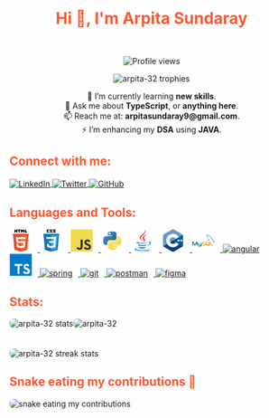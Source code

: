 <h1 align="center" style="color: #FF5733;">Hi 👋, I'm Arpita Sundaray</h1>
<br>

<p align="center"> 
  <img src="https://komarev.com/ghpvc/?username=arpita-32&label=Profile%20views&color=FF5733&style=flat" alt="Profile views" />
</p>

<p align="center">
  <img src="https://github-trophies.vercel.app/?username=arpita-32&theme=juicyfresh&title=MultiLanguage,Commit,Repositories,Followers,Issues,Stars,PullRequest,Reviews,Organizations&column=9" alt="arpita-32 trophies" />
</p>

<div align="center">
  <ul style="list-style:none; padding: 0;">
    <li>🌱 I’m currently learning <b>new skills</b>.</li>
    <li>💬 Ask me about <b>TypeScript</b>, or <b>anything here</b>.</li>
    <li>📫 Reach me at: <b>arpitasundaray9@gmail.com</b>.</li>
    <li>⚡ I’m enhancing my <b>DSA</b> using <b>JAVA</b>.</li>
  </ul>
</div>

<h2 align="left" style="color: #FF5733;">Connect with me:</h2>
<p align="left">
  <a href="https://www.linkedin.com/in/[your-linkedin]" target="_blank">
    <img align="center" src="https://raw.githubusercontent.com/rahuldkjain/github-profile-readme-generator/master/src/images/icons/Social/linked-in-alt.svg" alt="LinkedIn" height="30" width="40" style="filter: hue-rotate(45deg); transition: 0.3s;" onmouseover="this.style.filter='hue-rotate(90deg)'" onmouseout="this.style.filter='hue-rotate(45deg)'" />
  </a>
  <a href="https://twitter.com/[your-twitter]" target="_blank">
    <img align="center" src="https://raw.githubusercontent.com/rahuldkjain/github-profile-readme-generator/master/src/images/icons/Social/twitter.svg" alt="Twitter" height="30" width="40" style="filter: hue-rotate(45deg); transition: 0.3s;" onmouseover="this.style.filter='hue-rotate(90deg)'" onmouseout="this.style.filter='hue-rotate(45deg)'" />
  </a>
  <a href="https://github.com/arpita-32" target="_blank">
    <img align="center" src="https://raw.githubusercontent.com/rahuldkjain/github-profile-readme-generator/master/src/images/icons/Social/github.svg" alt="GitHub" height="30" width="40" style="transition: 0.3s;" onmouseover="this.style.filter='brightness(150%)'" onmouseout="this.style.filter='brightness(100%)'" />
  </a>
</p>

<h2 align="left" style="color: #FF5733;">Languages and Tools:</h2>
<p align="left">
  <a href="https://www.w3.org/html/" target="_blank">
    <img src="https://raw.githubusercontent.com/devicons/devicon/master/icons/html5/html5-original-wordmark.svg" alt="html5" width="40" height="40" style="margin-right: 10px;" />
  </a>
  <a href="https://www.w3schools.com/css/" target="_blank">
    <img src="https://raw.githubusercontent.com/devicons/devicon/master/icons/css3/css3-original-wordmark.svg" alt="css3" width="40" height="40" style="margin-right: 10px;" />
  </a>
  <a href="https://developer.mozilla.org/en-US/docs/Web/JavaScript" target="_blank">
    <img src="https://raw.githubusercontent.com/devicons/devicon/master/icons/javascript/javascript-original.svg" alt="javascript" width="40" height="40" style="margin-right: 10px;" />
  </a>
  <a href="https://www.python.org" target="_blank">
    <img src="https://raw.githubusercontent.com/devicons/devicon/master/icons/python/python-original.svg" alt="python" width="40" height="40" style="margin-right: 10px;" />
  </a>
  <a href="https://www.java.com" target="_blank">
    <img src="https://raw.githubusercontent.com/devicons/devicon/master/icons/java/java-original.svg" alt="java" width="40" height="40" style="margin-right: 10px;" />
  </a>
  <a href="https://www.w3schools.com/cpp/" target="_blank">
    <img src="https://raw.githubusercontent.com/devicons/devicon/master/icons/cplusplus/cplusplus-original.svg" alt="cplusplus" width="40" height="40" style="margin-right: 10px;" />
  </a>
  <a href="https://www.mysql.com/" target="_blank">
    <img src="https://raw.githubusercontent.com/devicons/devicon/master/icons/mysql/mysql-original-wordmark.svg" alt="mysql" width="40" height="40" style="margin-right: 10px;" />
  </a>
  <a href="https://angular.io/" target="_blank">
    <img src="https://cdn.worldvectorlogo.com/logos/angular-icon.svg" alt="angular" width="40" height="40" style="margin-right: 10px;" />
  </a>
  <a href="https://www.typescriptlang.org/" target="_blank">
    <img src="https://raw.githubusercontent.com/devicons/devicon/master/icons/typescript/typescript-original.svg" alt="typescript" width="40" height="40" style="margin-right: 10px;" />
  </a>
  <a href="https://spring.io/" target="_blank">
    <img src="https://www.vectorlogo.zone/logos/springio/springio-icon.svg" alt="spring" width="40" height="40" style="margin-right: 10px;" />
  </a>
  <a href="https://git-scm.com/" target="_blank">
    <img src="https://www.vectorlogo.zone/logos/git-scm/git-scm-icon.svg" alt="git" width="40" height="40" style="margin-right: 10px;" />
  </a>
  <a href="https://postman.com" target="_blank">
    <img src="https://www.vectorlogo.zone/logos/getpostman/getpostman-icon.svg" alt="postman" width="40" height="40" style="margin-right: 10px;" />
  </a>
  <a href="https://www.figma.com/" target="_blank">
    <img src="https://www.vectorlogo.zone/logos/figma/figma-icon.svg" alt="figma" width="40" height="40" style="margin-right: 10px;" />
  </a>
</p>

<h2 align="left" style="color: #FF5733;">Stats:</h2>
<p>
  <img align="left" src="https://github-readme-stats.vercel.app/api/top-langs?username=arpita-32&show_icons=true&locale=en&layout=compact&theme=radical" alt="arpita-32 stats" style="border-radius: 8px; margin-bottom: 20px;" />
</p>
<p>
  <img align="center" src="https://github-readme-stats.vercel.app/api?username=arpita-32&show_icons=true&locale=en&theme=radical" alt="arpita-32" style="border-radius: 8px; margin-bottom: 20px;" />
</p>
<p>
  <img align="center" src="https://github-readme-streak-stats.herokuapp.com/?user=arpita-32&theme=radical" alt="arpita-32 streak stats" style="border-radius: 8px;" />
</p>

<h2 align="left" style="color: #FF5733;">Snake eating my contributions 🐍</h2>
<div align="left">
  <img alt="snake eating my contributions" src="https://raw.githubusercontent.com/arpita-32/arpita-32/output/github-contribution-grid-snake-dark.svg" style="border-radius: 8px;"/>
</div>
